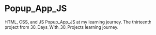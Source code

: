 # Popup_App_JS
HTML, CSS, and JS Popup_App_JS at my learning journey. The thirteenth project from 30_Days_With_30_Projects learning journey.
